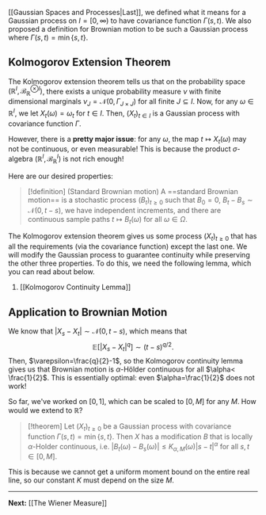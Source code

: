 [[Gaussian Spaces and Processes|Last]], we defined what it means for a Gaussian process on $I=[0,\infty)$ to have covariance function $\Gamma(s,t)$. We also proposed a definition for Brownian motion to be such a Gaussian process where $\Gamma(s,t)=\min\{ s, t \}$.

## Kolmogorov Extension Theorem

The Kolmogorov extension theorem tells us that on the probability space $(\mathbb{R}^{I},\mathcal{B}_{\mathbb{R}}^{\otimes I})$, there exists a unique probability measure $\nu$ with finite dimensional marginals $\nu_{J}=\mathcal{N}(0,\Gamma_{J\times J})$ for all finite $J\subseteq I$. Now, for any $\omega \in \mathbb{R}^{I}$, we let $X_{t}(\omega)=\omega_{t}$ for $t\in I$. Then, $(X_{t})_{t\in I}$ is a Gaussian process with covariance function $\Gamma$.

However, there is a **pretty major issue**: for any $\omega$, the map $t\mapsto X_{t}(\omega)$ may not be continuous, or even measurable! This is because the product $\sigma$-algebra $(\mathbb{R}^{I},\mathcal{B}_{\mathbb{R}}^{I})$ is not rich enough!

Here are our desired properties:

> [!definition] (Standard Brownian motion)
> A ==standard Brownian motion== is a stochastic process $(B_{t})_{t\geq 0}$ such that $B_{0}=0$, $B_{t}-B_{s}\sim \mathcal{N}(0,t-s)$, we have independent increments, and there are continuous sample paths $t\mapsto B_{t}(\omega)$ for all $\omega \in\Omega$.

The Kolmogorov extension theorem gives us some process $(X_{t})_{t\geq 0}$ that has all the requirements (via the covariance function) except the last one. We will modify the Gaussian process to guarantee continuity while preserving the other three properties. To do this, we need the following lemma, which you can read about below.

1. [[Kolmogorov Continuity Lemma]]

## Application to Brownian Motion

We know that $|X_{s}-X_{t}|\sim \mathcal{N}(0,t-s)$, which means that
$$
\mathbb{E}[|X_{s}-X_{t}|^{q}]\sim(t-s)^{q/2}.
$$
Then, $\varepsilon=\frac{q}{2}-1$, so the Kolmogorov continuity lemma gives us that Brownian motion is $\alpha$-Hölder continuous for all $\alpha< \frac{1}{2}$. This is essentially optimal: even $\alpha=\frac{1}{2}$ does not work!

So far, we've worked on $[0,1]$, which can be scaled to $[0,M]$ for any $M$. How would we extend to $\mathbb{R}$?

> [!theorem]
> Let $(X_{t})_{t\geq 0}$ be a Gaussian process with covariance function $\Gamma(s,t)=\min\{ s,t \}$. Then $X$ has a modification $B$ that is locally $\alpha$-Holder continuous, i.e. $|B_{t}(\omega)-B_{s}(\omega)|\leq K_{\alpha,M}(\omega)|s-t|^{\alpha}$ for all $s,t\in[0,M]$.

This is because we cannot get a uniform moment bound on the entire real line, so our constant $K$ must depend on the size $M$.

---

**Next:** [[The Wiener Measure]]